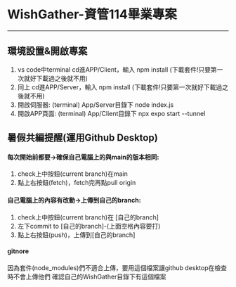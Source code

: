# WishGather-資管114畢業專案
<hr>

## 環境設置&開啟專案
1. vs code中terminal cd進APP/Client，輸入 npm install (下載套件!只要第一次就好下載過之後就不用)
2. 同上 cd進APP/Server，輸入 npm install (下載套件!只要第一次就好下載過之後就不用)
3. 開啟伺服器: (terminal) App/Server目錄下 node index.js
4. 開啟APP頁面: (terminal) App/Client目錄下 npx expo start --tunnel

## 暑假共編提醒(運用Github Desktop)
#### 每次開始前都要->確保自己電腦上的與main的版本相同: 
1. check上中按鈕(current branch)在main
2. 點上右按鈕(fetch)，fetch完再點pull origin
#### 自己電腦上的內容有改動->上傳到自己的branch:
1. check上中按鈕(current branch)在 [自己的branch]
2. 左下commit to [自己的branch]-(上面空格內容要打)
3. 點上右按鈕(push)，上傳到[自己的branch]
#### gitnore
因為套件(node_modules)們不適合上傳，要用這個檔案讓github desktop在檢查時不會上傳他們
確認自己的WishGather目錄下有這個檔案
